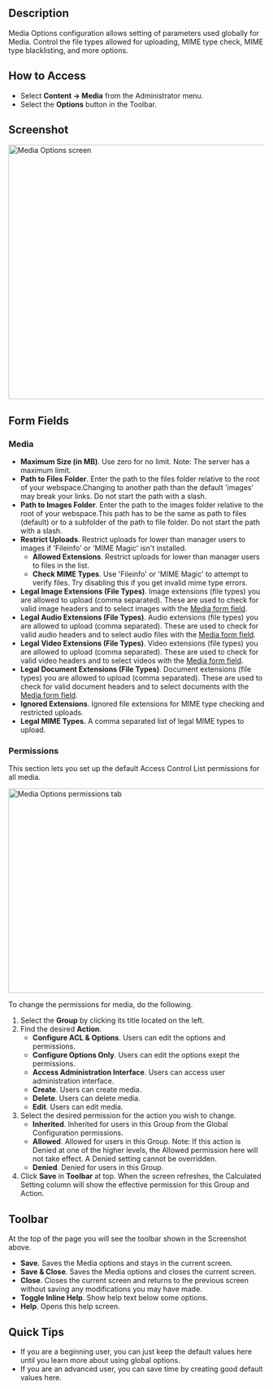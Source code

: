 <!-- Filename: Help4.x:Media:_Options / Display title: Media: Options -->

## Description

Media Options configuration allows setting of parameters used globally
for Media. Control the file types allowed for uploading, MIME type
check, MIME type blacklisting, and more options.

## How to Access

- Select **Content → Media** from the Administrator menu.
- Select the **Options** button in the Toolbar.

## Screenshot

<img
src="https://docs.joomla.org/images/thumb/2/29/Help-4x-Media-Options-screen-en.png/800px-Help-4x-Media-Options-screen-en.png"
decoding="async"
srcset="https://docs.joomla.org/images/thumb/2/29/Help-4x-Media-Options-screen-en.png/1200px-Help-4x-Media-Options-screen-en.png 1.5x, https://docs.joomla.org/images/thumb/2/29/Help-4x-Media-Options-screen-en.png/1600px-Help-4x-Media-Options-screen-en.png 2x"
data-file-width="2720" data-file-height="1700" width="800" height="500"
alt="Media Options screen" />

## Form Fields

### Media

- **Maximum Size (in MB)**. Use zero for no limit. Note: The server has
  a maximum limit.
- **Path to Files Folder**. Enter the path to the files folder relative
  to the root of your webspace.Changing to another path than the default
  'images' may break your links. Do not start the path with a slash.
- **Path to Images Folder**. Enter the path to the images folder
  relative to the root of your webspace.This path has to be the same as
  path to files (default) or to a subfolder of the path to file folder.
  Do not start the path with a slash.
- **Restrict Uploads**. Restrict uploads for lower than manager users to
  images if 'Fileinfo' or 'MIME Magic' isn't installed.
  - **Allowed Extensions**. Restrict uploads for lower than manager
    users to files in the list.
  - **Check MIME Types**. Use 'Fileinfo' or 'MIME Magic' to attempt to
    verify files. Try disabling this if you get invalid mime type
    errors.
- **Legal Image Extensions (File Types)**. Image extensions (file types)
  you are allowed to upload (comma separated). These are used to check
  for valid image headers and to select images with the [Media form
  field](https://docs.joomla.org/Media_form_field_type "Media form field type").
- **Legal Audio Extensions (File Types)**. Audio extensions (file types)
  you are allowed to upload (comma separated). These are used to check
  for valid audio headers and to select audio files with the [Media form
  field](https://docs.joomla.org/Media_form_field_type "Media form field type").
- **Legal Video Extensions (File Types)**. Video extensions (file types)
  you are allowed to upload (comma separated). These are used to check
  for valid video headers and to select videos with the [Media form
  field](https://docs.joomla.org/Media_form_field_type "Media form field type").
- **Legal Document Extensions (File Types)**. Document extensions (file
  types) you are allowed to upload (comma separated). These are used to
  check for valid document headers and to select documents with the
  [Media form
  field](https://docs.joomla.org/Media_form_field_type "Media form field type").
- **Ignored Extensions**. Ignored file extensions for MIME type checking
  and restricted uploads.
- **Legal MIME Types.** A comma separated list of legal MIME types to
  upload.

### Permissions

This section lets you set up the default Access Control List
permissions for all media.

<img
src="https://docs.joomla.org/images/thumb/c/c3/Help-4x-Media-Options-permissions-subscreen-en.png/600px-Help-4x-Media-Options-permissions-subscreen-en.png"
decoding="async"
srcset="https://docs.joomla.org/images/thumb/c/c3/Help-4x-Media-Options-permissions-subscreen-en.png/900px-Help-4x-Media-Options-permissions-subscreen-en.png 1.5x, https://docs.joomla.org/images/thumb/c/c3/Help-4x-Media-Options-permissions-subscreen-en.png/1200px-Help-4x-Media-Options-permissions-subscreen-en.png 2x"
data-file-width="2001" data-file-height="1340" width="600" height="402"
alt="Media Options permissions tab" />

To change the permissions for media, do the following.

1.  Select the **Group** by clicking its title located on the left.
2.  Find the desired **Action**.
    - **Configure ACL & Options**. Users can edit the options and
      permissions.
    - **Configure Options Only**. Users can edit the options exept the
      permissions.
    - **Access Administration Interface**. Users can access user
      administration interface.
    - **Create**. Users can create media.
    - **Delete**. Users can delete media.
    - **Edit**. Users can edit media.
3.  Select the desired permission for the action you wish to change.
    - **Inherited**. Inherited for users in this Group from the Global Configuration
      permissions.
    - **Allowed**. Allowed for users in this Group. Note: If this action
      is Denied at one of the higher levels, the Allowed permission here
      will not take effect. A Denied setting cannot be overridden.
    - **Denied**. Denied for users in this Group.
4.  Click **Save** in **Toolbar** at top. When the screen refreshes, the
    Calculated Setting column will show the effective permission for
    this Group and Action.

## Toolbar

At the top of the page you will see the toolbar shown in the
Screenshot above.

- **Save**. Saves the Media options and stays in the current screen.
- **Save & Close**. Saves the Media options and closes the current
  screen.
- **Close**. Closes the current screen and returns to the previous
  screen without saving any modifications you may have made.
- **Toggle Inline Help**. Show help text below some options.
- **Help**. Opens this help screen.

## Quick Tips

- If you are a beginning user, you can just keep the default values here
  until you learn more about using global options.
- If you are an advanced user, you can save time by creating good
  default values here.

